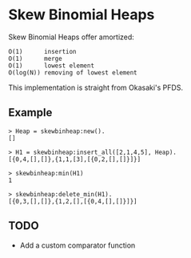 Skew Binomial Heaps
==

Skew Binomial Heaps offer amortized:

    O(1)      insertion
    O(1)      merge
    O(1)      lowest element
    O(log(N)) removing of lowest element

This implementation is straight from Okasaki's PFDS.

Example
--

    > Heap = skewbinheap:new().
    []

    > H1 = skewbinheap:insert_all([2,1,4,5], Heap).
    [{0,4,[],[]},{1,1,[3],[{0,2,[],[]}]}]

    > skewbinheap:min(H1)
    1

    > skewbinheap:delete_min(H1).                             
    [{0,3,[],[]},{1,2,[],[{0,4,[],[]}]}]

TODO
--
  
  - Add a custom comparator function
